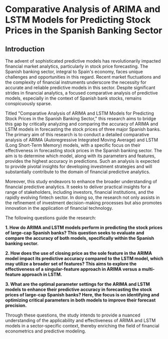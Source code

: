 # Comparative Analysis of ARIMA and LSTM Models for Predicting Stock Prices in the Spanish Banking Sector


## Introduction
The advent of sophisticated predictive models has revolutionarily impacted financial market analytics, particularly in stock price forecasting. The Spanish banking sector, integral to Spain's economy, faces unique challenges and opportunities in this regard. Recent market fluctuations and the complexity of financial instruments underscore the necessity for accurate and reliable predictive models in this sector. Despite significant strides in financial analytics, a focused comparative analysis of predictive models, especially in the context of Spanish bank stocks, remains conspicuously sparse.
 
Titled "Comparative Analysis of ARIMA and LSTM Models for Predicting Stock Prices in the Spanish Banking Sector," this research aims to bridge this gap by critically analyzing and comparing the accuracy of ARIMA and LSTM models in forecasting the stock prices of three major Spanish banks. The primary aim of this research is to conduct a detailed comparative analysis of ARIMA (Autoregressive Integrated Moving Average) and LSTM (Long Short-Term Memory) models, with a specific focus on their effectiveness in forecasting stock prices in the Spanish banking sector. The aim is to determine which model, along with its parameters and features, provides the highest accuracy in predictions. Such an analysis is expected to provide pivotal insights for developing investment strategies and will substantially contribute to the domain of financial predictive analytics.
 
Moreover, this study endeavors to enhance the broader understanding of financial predictive analytics. It seeks to deliver practical insights for a range of stakeholders, including investors, financial institutions, and the rapidly evolving fintech sector. In doing so, the research not only assists in the refinement of investment decision-making processes but also promotes innovation in the application of financial technology.
 
The following questions guide the research:

**1. How do ARIMA and LSTM models perform in predicting the stock prices of large-cap Spanish banks? This question seeks to evaluate and compare the accuracy of both models, specifically within the Spanish banking sector.**

**2. How does the use of closing price as the sole feature in the ARIMA model impact its predictive accuracy compared to the LSTM model, which may utilize a broader set of features? This aims to explore the effectiveness of a singular-feature approach in ARIMA versus a multi-feature approach in LSTM.**

**3. What are the optimal parameter settings for the ARIMA and LSTM models to enhance their predictive accuracy in forecasting the stock prices of large-cap Spanish banks? Here, the focus is on identifying and optimizing critical parameters in both models to improve their forecast precision.**
 
Through these questions, the study intends to provide a nuanced understanding of the applicability and effectiveness of ARIMA and LSTM models in a sector-specific context, thereby enriching the field of financial econometrics and predictive modeling.
